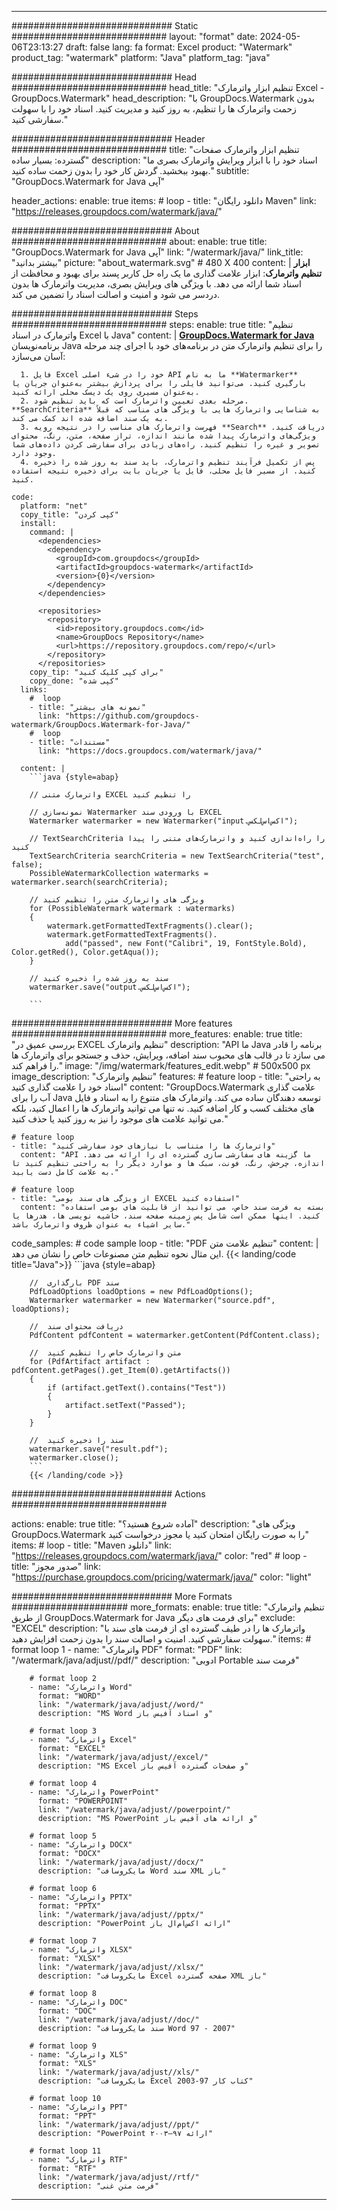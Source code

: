 
---
############################# Static ############################
layout: "format"
date:  2024-05-06T23:13:27
draft: false
lang: fa
format: Excel
product: "Watermark"
product_tag: "watermark"
platform: "Java"
platform_tag: "java"

############################# Head ############################
head_title: "تنظیم ابزار واترمارک Excel - GroupDocs.Watermark"
head_description: "با GroupDocs.Watermark بدون زحمت واترمارک ها را تنظیم، به روز کنید و مدیریت کنید. اسناد خود را با سهولت سفارشی کنید."

############################# Header ############################
title: "تنظیم ابزار واترمارک صفحات گسترده: بسیار ساده" 
description: "اسناد خود را با ابزار ویرایش واترمارک بصری ما بهبود ببخشید. گردش کار خود را بدون زحمت ساده کنید."
subtitle: "GroupDocs.Watermark for Java آپی" 

header_actions:
  enable: true
  items:
    #  loop
    - title: "دانلود رایگان Maven"
      link: "https://releases.groupdocs.com/watermark/java/"
      
############################# About ############################
about:
    enable: true
    title: "GroupDocs.Watermark for Java آپی"
    link: "/watermark/java/"
    link_title: "بیشتر بدانید"
    picture: "about_watermark.svg" # 480 X 400
    content: |
       **ابزار تنظیم واترمارک**: ابزار علامت گذاری ما یک راه حل کاربر پسند برای بهبود و محافظت از اسناد شما ارائه می دهد. با ویژگی های ویرایش بصری، مدیریت واترمارک ها بدون دردسر می شود و امنیت و اصالت اسناد را تضمین می کند.

############################# Steps ############################
steps:
    enable: true
    title: "تنظیم واترمارک در اسناد Excel با Java"
    content: |
      **[GroupDocs.Watermark for Java](https://products.groupdocs.com/watermark/java/)** برنامه‌نویسان Java را برای تنظیم واترمارک متن در برنامه‌های خود با اجرای چند مرحله آسان می‌سازد:
      
      1. فایل Excel خود را در شیء اصلی API ما به نام **Watermarker** بارگیری کنید. می‌توانید فایلی را برای پردازش بیشتر به‌عنوان جریان یا به‌عنوان مسیری روی یک دیسک محلی ارائه کنید.
      2. مرحله بعدی تعیین واترمارک است که باید تنظیم شود. **SearchCriteria** به شناسایی واترمارک هایی با ویژگی های مناسب که قبلاً به یک سند اضافه شده اند کمک می کند.
      3. فهرست واترمارک های مناسب را در نتیجه رویه **Search** دریافت کنید. ویژگی‌های واترمارک پیدا شده مانند اندازه، تراز صفحه، متن، رنگ، محتوای تصویر و غیره را تنظیم کنید. راه‌های زیادی برای سفارشی کردن داده‌های شما وجود دارد.
      4. پس از تکمیل فرآیند تنظیم واترمارک، باید سند به روز شده را ذخیره کنید. از مسیر فایل محلی، فایل یا جریان بایت برای ذخیره نتیجه استفاده کنید.
   
    code:
      platform: "net"
      copy_title: "کپی کردن"
      install:
        command: |
          <dependencies>
            <dependency>
              <groupId>com.groupdocs</groupId>
              <artifactId>groupdocs-watermark</artifactId>
              <version>{0}</version>
            </dependency>
          </dependencies>

          <repositories>
            <repository>
              <id>repository.groupdocs.com</id>
              <name>GroupDocs Repository</name>
              <url>https://repository.groupdocs.com/repo/</url>
            </repository>
          </repositories>
        copy_tip: "برای کپی کلیک کنید"
        copy_done: "کپی شده"
      links:
        #  loop
        - title: "نمونه های بیشتر"
          link: "https://github.com/groupdocs-watermark/GroupDocs.Watermark-for-Java/"
        #  loop
        - title: "مستندات"
          link: "https://docs.groupdocs.com/watermark/java/"
          
      content: |
        ```java {style=abap}

        // واترمارک متنی EXCEL را تنظیم کنید

        // نمونه‌سازی Watermarker با ورودی سند EXCEL
        Watermarker watermarker = new Watermarker("input.اکس‌اس‌لکس");

        // TextSearchCriteria را راه‌اندازی کنید و واترمارک‌های متنی را پیدا کنید
        TextSearchCriteria searchCriteria = new TextSearchCriteria("test", false);
        PossibleWatermarkCollection watermarks = watermarker.search(searchCriteria);
        
        // ویژگی های واترمارک متن را تنظیم کنید
        for (PossibleWatermark watermark : watermarks)
        {
            watermark.getFormattedTextFragments().clear();
            watermark.getFormattedTextFragments().
                add("passed", new Font("Calibri", 19, FontStyle.Bold), Color.getRed(), Color.getAqua());
        }

        // سند به روز شده را ذخیره کنید
        watermarker.save("output.اکس‌اس‌لکس");
        
        ```            
        
############################# More features ############################
more_features:
  enable: true
  title: "بررسی عمیق در EXCEL تنظیم واترمارک"
  description: "API ما Java برنامه را قادر می سازد تا در قالب های محبوب سند اضافه، ویرایش، حذف و جستجو برای واترمارک ها را فراهم کند."
  image: "/img/watermark/features_edit.webp" # 500x500 px
  image_description: "تنظیم واترمارک"
  features:
    # feature loop
    - title: "به راحتی اسناد خود را علامت گذاری کنید"
      content: "GroupDocs.Watermark علامت گذاری آب را برای Java توسعه دهندگان ساده می کند. واترمارک های متنوع را به اسناد و فایل های مختلف کسب و کار اضافه کنید. نه تنها می توانید واترمارک ها را اعمال کنید، بلکه می توانید علامت های موجود را نیز به روز کنید یا حذف کنید."

    # feature loop
    - title: "واترمارک ها را متناسب با نیازهای خود سفارشی کنید"
      content: "API ما گزینه های سفارشی سازی گسترده ای را ارائه می دهد. اندازه، چرخش، رنگ، فونت، سبک ها و موارد دیگر را به راحتی تنظیم کنید تا به علامت کامل دست یابید."

    # feature loop
    - title: "از ویژگی های سند بومی EXCEL استفاده کنید"
      content: "بسته به فرمت سند خاص، می توانید از قابلیت های بومی استفاده کنید. اینها ممکن است شامل پس زمینه صفحه سند، حاشیه نویسی ها، هدرها یا سایر اشیاء به عنوان ظروف واترمارک باشد."
      
  code_samples:
    # code sample loop
    - title: "PDF تنظیم علامت متن"
      content: |
        این مثال نحوه تنظیم متن مصنوعات خاص را نشان می دهد.
        {{< landing/code title="Java">}}
        ```java {style=abap}
        
        //  بارگذاری PDF سند
        PdfLoadOptions loadOptions = new PdfLoadOptions();
        Watermarker watermarker = new Watermarker("source.pdf", loadOptions);

        //  دریافت محتوای سند
        PdfContent pdfContent = watermarker.getContent(PdfContent.class);

        //  متن واترمارک خاص را تنظیم کنید
        for (PdfArtifact artifact : pdfContent.getPages().get_Item(0).getArtifacts())
        {
            if (artifact.getText().contains("Test"))
            {
                artifact.setText("Passed");
            }
        }

        //  سند را ذخیره کنید
        watermarker.save("result.pdf");
        watermarker.close();
        ```
        {{< /landing/code >}}


############################# Actions ############################

actions:
  enable: true
  title: "آماده شروع هستید؟"
  description: "ویژگی های GroupDocs.Watermark را به صورت رایگان امتحان کنید یا مجوز درخواست کنید"
  items:
    #  loop
    - title: "Maven دانلود"
      link: "https://releases.groupdocs.com/watermark/java/"
      color: "red"
        #  loop
    - title: "صدور مجوز"
      link: "https://purchase.groupdocs.com/pricing/watermark/java/"
      color: "light"


############################# More Formats #####################
more_formats:
    enable: true
    title: "تنظیم واترمارک از طریق GroupDocs.Watermark for Java برای فرمت های دیگر"
    exclude: "EXCEL"
    description: "واترمارک ها را در طیف گسترده ای از فرمت های سند با سهولت سفارشی کنید. امنیت و اصالت سند را بدون زحمت افزایش دهید."
    items: 
        # format loop 1
        - name: "واترمارک PDF"
          format: "PDF"
          link: "/watermark/java/adjust//pdf/"
          description: "ادوبی Portable فرمت سند"

        # format loop 2
        - name: "واترمارک Word"
          format: "WORD"
          link: "/watermark/java/adjust//word/"
          description: "MS Word و اسناد آفیس باز"
          
        # format loop 3
        - name: "واترمارک Excel"
          format: "EXCEL"
          link: "/watermark/java/adjust//excel/"
          description: "MS Excel و صفحات گسترده آفیس باز"

        # format loop 4
        - name: "واترمارک PowerPoint"
          format: "POWERPOINT"
          link: "/watermark/java/adjust//powerpoint/"
          description: "MS PowerPoint و ارائه های آفیس باز"

        # format loop 5
        - name: "واترمارک DOCX"
          format: "DOCX"
          link: "/watermark/java/adjust//docx/"
          description: "مایکروسافت Word سند XML باز"
          
        # format loop 6
        - name: "واترمارک PPTX"
          format: "PPTX"
          link: "/watermark/java/adjust//pptx/"
          description: "PowerPoint ارائه اکس‌ام‌ال باز"
          
        # format loop 7
        - name: "واترمارک XLSX"
          format: "XLSX"
          link: "/watermark/java/adjust//xlsx/"
          description: "مایکروسافت Excel صفحه گسترده XML باز"

        # format loop 8
        - name: "واترمارک DOC"
          format: "DOC"
          link: "/watermark/java/adjust//doc/"
          description: "سند مایکروسافت Word 97 - 2007"

        # format loop 9
        - name: "واترمارک XLS"
          format: "XLS"
          link: "/watermark/java/adjust//xls/"
          description: "مایکروسافت Excel کتاب کار 97-2003"

        # format loop 10
        - name: "واترمارک PPT"
          format: "PPT"
          link: "/watermark/java/adjust//ppt/"
          description: "PowerPoint ارائه ۹۷—۲۰۰۳"

        # format loop 11
        - name: "واترمارک RTF"
          format: "RTF"
          link: "/watermark/java/adjust//rtf/"
          description: "فرمت متن غنی"

---